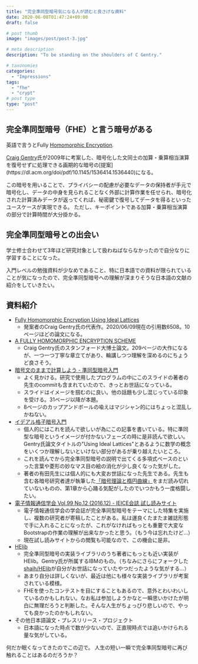 ```yaml
---
title: "完全準同型暗号気になる人が読むと良さげな資料"
date: 2020-06-08T01:47:24+09:00
draft: false

# post thumb
image: "images/post/post-3.jpg"

# meta description
description: "To be standing on the shoulders of C Gentry."

# taxonomies
categories:
  - "Impressions"
tags:
  - "fhe"
  - "crypt"
# post type
type: "post"
---
```



## 完全準同型暗号（FHE）と言う暗号がある

英語で言うとFully [Homomorphic Encryption](https://en.wikipedia.org/wiki/Homomorphic_encryption).

[Craig Gentry](https://en.wikipedia.org/wiki/Craig_Gentry_(computer_scientist))氏が2009年に考案した、暗号化した文同士の加算・乗算相当演算を復号せずに処理できる画期的な暗号の[提案](https://dl.acm.org/doi/pdf/10.1145/1536414.1536440)になる。

この暗号を用いることで、プライバシーの配慮が必要なデータの保持者が手元で暗号化し、データの中身を見られることなく外部に計算作業を任せられ、暗号化された計算済みデータが返ってくれば、秘密鍵で復号してデータを得るといったユースケースが実現できる。
ただし、キーポイントである加算・乗算相当演算の部分で計算時間が大分掛かる。


## 完全準同型暗号との出会い
学士修士合わせて3年ほど研究対象として扱わねばならなかったので自分なりに学習することになった。

入門レベルの勉強資料が少なめであること、特に日本語での資料が限られていることが気になったので、完全準同型暗号への理解が深まりそうな日本語の文献の紹介をしていきたい。


## 資料紹介
- [Fully Homomorphic Encryption Using Ideal Lattices](https://dl.acm.org/doi/pdf/10.1145/1536414.1536440)
  - 発案者のCraig Gentry氏の代表作。2020/06/09現在の引用数6508。10ページほどの論文になる。
- [A FULLY HOMOMORPHIC ENCRYPTION SCHEME](https://crypto.stanford.edu/craig/craig-thesis.pdf)
  - Craig Gentry氏のスタンフォード大博士論文。209ページの大作になるが、一つ一つ丁寧な章立てがあり、輪講しつつ理解を深めるのにちょうど良さそう。
- [暗号文のままで計算しよう - 準同型暗号入門](https://www.slideshare.net/herumi/ss-59758244)
  - よく見かける。研究で使用したプログラムの中にこのスライドの著者の先生のcommitも含まれていたので、きっとお世話になっている。
  - スライドはイメージを掴むのに良い。他の話題も少し混じっている印象を受ける。31ページ以降が本題。
  - 8ページのカップアンドボールの喩えはマジシャン的にはちょっと混乱しかねない。
- [イデアル格子暗号入門](https://www.iisec.ac.jp/proc/vol0006/arita14.pdf)
  - 個人的にはこれを読んで欲しいが為にこの記事を書いている。特に準同型な暗号というイメージが付かないフェーズの時に是非読んで欲しい。Gentry氏論文タイトルの"Using Ideal Lattices"とあるように数学の概念をいくつか理解しないといけない部分があるが乗り越えたいところ。
  - これを読んでから完全準同型暗号の説明で出てくる多項式ベースのといった言葉や菱形の妙なマス目の絵の消化が少し良くなった気がした。
  - 著者の有田先生には個人的にも大変お世話になった先生である。先生も含む各暗号研究者達が執筆した[「暗号理論と楕円曲線」](https://www.amazon.co.jp/dp/4627847513)をまだ読み切れていないものの、第1章から心踊る気配がしたのでいつかもう一度格闘したい。
- [電子情報通信学会 Vol.99 No.12 (2016.12) - IEICE会誌 試し読みサイト](https://app.journal.ieice.org/trial/index.php)
  - 電子情報通信学会の学会誌が完全準同型暗号をテーマにした特集を実施し、複数の研究者が寄稿したことがある。私は運良くたまたま雑誌形態で手に入れることになったが、これがなければもっとも重要で大変なBootstrapの作業の理解が出来なかったと思う。（もう今は忘れたけど...）
  - 現在試し読みサイトからの閲覧も可能なので、この機会に是非。
- [HElib](https://github.com/homenc/HElib)
  - 完全準同型暗号の実装ライブラリのうち著者にもっとも近い実装がHElib。Gentry氏が所属するIBMのもの。（ちなみにさらにフォークした[shaih/HElib](https://github.com/shaih/HElib)が自分がお世話になっていたやつだったような気がする…）
  - あまり自分は詳しくないが、最近は他にも様々な実装ライブラリが考案されている模様。
  - FHEを使ったコンテストを目にすることもあるので、意外とわいわいしているのかもしれない。なお私は参加しようかなと一瞬思いかけたが明白に無理だろうと判断した。そんな人生がちょっぴり悲しいので、やっても良かったのかもしれない。
- その他日本語論文・プレスリリース・プロジェクト
  - 日本語になった時点で数が少ないので、正直現時点では追いかけられる量な気がしている。

何だか眠くなってきたのでこの辺で。
人生の短い一瞬で完全準同型暗号に再び触れることはあるのだろうか？